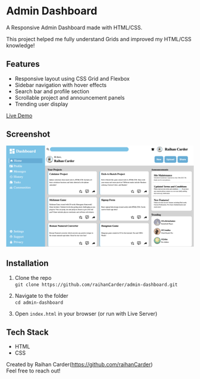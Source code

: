 # Admin Dashboard
A Responsive Admin Dashboard made with HTML/CSS.

This project helped me fully understand Grids and improved my HTML/CSS knowledge!

## Features

- Responsive layout using CSS Grid and Flexbox
- Sidebar navigation with hover effects
- Search bar and profile section
- Scrollable project and announcement panels
- Trending user display

[Live Demo](https://raihanCarder.github.io/admin-dashboard/)

## Screenshot

![Dashboard Screenshot](images/screenshot.png)

## Installation

1. Clone the repo  
   `git clone https://github.com/raihanCarder/admin-dashboard.git`

2. Navigate to the folder  
   `cd admin-dashboard`

3. Open `index.html` in your browser (or run with Live Server)

## Tech Stack
- HTML
- CSS

Created by Raihan Carder(https://github.com/raihanCarder)  
Feel free to reach out!

